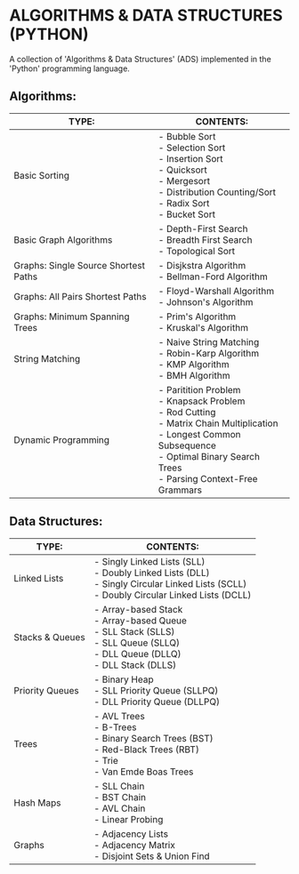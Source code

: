 # ALGORITHMS & DATA STRUCTURES (PYTHON)

A collection of 'Algorithms & Data Structures' (ADS) implemented in the 'Python' programming language.

## Algorithms:
TYPE: | CONTENTS:
--- | ---
Basic Sorting | - Bubble Sort <br> - Selection Sort <br> - Insertion Sort <br> - Quicksort <br> - Mergesort <br> - Distribution Counting/Sort <br> - Radix Sort <br> - Bucket Sort
Basic Graph Algorithms | - Depth-First Search <br> - Breadth First Search <br> - Topological Sort
Graphs: Single Source Shortest Paths | - Disjkstra Algorithm <br> - Bellman-Ford Algorithm
Graphs: All Pairs Shortest Paths | - Floyd-Warshall Algorithm <br> - Johnson's Algorithm
Graphs: Minimum Spanning Trees | - Prim's Algorithm <br> - Kruskal's Algorithm
String Matching | - Naive String Matching <br> - Robin-Karp Algorithm <br> - KMP Algorithm <br> - BMH Algorithm
Dynamic Programming | - Paritition Problem <br> - Knapsack Problem <br> - Rod Cutting <br> - Matrix Chain Multiplication <br> - Longest Common Subsequence <br> - Optimal Binary Search Trees <br> - Parsing Context-Free Grammars

## Data Structures:
TYPE: | CONTENTS:
--- | ---
Linked Lists | - Singly Linked Lists (SLL) <br> - Doubly Linked Lists (DLL) <br> - Singly Circular Linked Lists (SCLL) <br> - Doubly Circular Linked Lists (DCLL)
Stacks & Queues | - Array-based Stack <br> - Array-based Queue <br> - SLL Stack (SLLS) <br> - SLL Queue (SLLQ) <br> - DLL Queue (DLLQ) <br> - DLL Stack (DLLS)
Priority Queues | - Binary Heap <br> - SLL Priority Queue (SLLPQ) <br> - DLL Priority Queue (DLLPQ)
Trees | - AVL Trees <br> - B-Trees <br> - Binary Search Trees (BST) <br> - Red-Black Trees (RBT) <br> - Trie <br> - Van Emde Boas Trees
Hash Maps | - SLL Chain <br> - BST Chain <br> - AVL Chain <br> - Linear Probing
Graphs | - Adjacency Lists <br> - Adjacency Matrix <br> - Disjoint Sets & Union Find